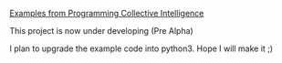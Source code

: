 [Examples from Programming Collective Intelligence]( http://oreilly.com/catalog/9780596529321/ )

This project is now under developing (Pre Alpha)

I plan to upgrade the example code into python3. Hope I will make it ;)
